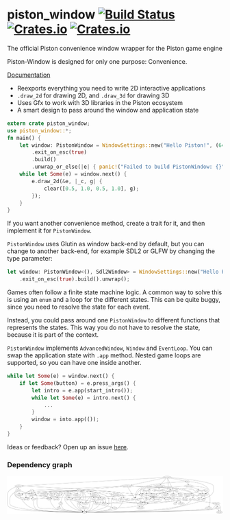 # piston_window [![Build Status](https://travis-ci.org/PistonDevelopers/piston_window.svg?branch=master)](https://travis-ci.org/PistonDevelopers/piston_window) [![Crates.io](https://img.shields.io/crates/v/piston_window.svg)](https://crates.io/crates/piston_window) [![Crates.io](https://img.shields.io/crates/l/piston_window.svg)](https://github.com/PistonDevelopers/piston_window/blob/master/LICENSE)
The official Piston convenience window wrapper for the Piston game engine

Piston-Window is designed for only one purpose: Convenience.

[Documentation](http://docs.piston.rs/piston_window/piston_window/)

* Reexports everything you need to write 2D interactive applications
* `.draw_2d` for drawing 2D, and `.draw_3d` for drawing 3D
* Uses Gfx to work with 3D libraries in the Piston ecosystem
* A smart design to pass around the window and application state

```Rust
extern crate piston_window;
use piston_window::*;
fn main() {
    let window: PistonWindow = WindowSettings::new("Hello Piston!", (640, 480))
        .exit_on_esc(true)
        .build()
        .unwrap_or_else(|e| { panic!("Failed to build PistonWindow: {}", e) });
    while let Some(e) = window.next() {
        e.draw_2d(&e, |_c, g| {
            clear([0.5, 1.0, 0.5, 1.0], g);
        });
    }
}
```

If you want another convenience method, create a trait for it,
and then implement it for `PistonWindow`.

`PistonWindow` uses Glutin as window back-end by default,
but you can change to another back-end, for example SDL2 or GLFW by changing the type parameter:

```Rust
let window: PistonWindow<(), Sdl2Window> = WindowSettings::new("Hello Piston!", [640, 480])
    .exit_on_esc(true).build().unwrap();
```

Games often follow a finite state machine logic.
A common way to solve this is using an `enum` and a loop for the different states.
This can be quite buggy, since you need to resolve the state for each event.

Instead, you could pass around one `PistonWindow` to different functions that represents the states.
This way you do not have to resolve the state, because it is part of the context.

`PistonWindow` implements `AdvancedWindow`, `Window` and `EventLoop`.
You can swap the application state with `.app` method.
Nested game loops are supported, so you can have one inside another.

```Rust
while let Some(e) = window.next() {
    if let Some(button) = e.press_args() {
        let intro = e.app(start_intro());
        while let Some(e) = intro.next() {
            ...
        }
        window = into.app(());
    }
}
```

Ideas or feedback? Open up an issue [here](https://github.com/pistondevelopers/piston_window/issues).

### Dependency graph

![Dependencies](./Cargo.png)
